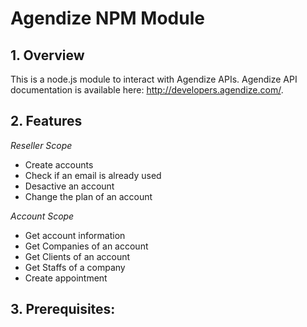 # Agendize NPM Module

## 1. Overview
This is a node.js module to interact with Agendize APIs. Agendize API documentation is available here: http://developers.agendize.com/. 

## 2. Features
*Reseller Scope*
* Create accounts
* Check if an email is already used
* Desactive an account
* Change the plan of an account

*Account Scope*
* Get account information
* Get Companies of an account
* Get Clients of an account
* Get Staffs of a company
* Create appointment

## 3. Prerequisites:



